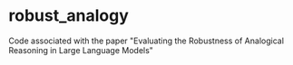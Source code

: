 # robust_analogy
Code associated with the paper "Evaluating the Robustness of Analogical Reasoning in Large Language Models"
